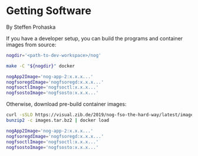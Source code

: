 # Getting Software
By Steffen Prohaska
<!--@@VERSIONINC@@-->

If you have a developer setup, you can build the programs and container images
from source:

```bash
nogdir='<path-to-dev-workspace>/nog'

make -C "${nogdir}" docker

nogApp2Image='nog-app-2:x.x.x...'
nogfsoregdImage='nogfsoregd:x.x.x...'
nogfsoctlImage='nogfsoctl:x.x.x...'
nogfsostoImage='nogfsosto:x.x.x...'
```

Otherwise, download pre-build container images:

```bash
curl -sSLO https://visual.zib.de/2019/nog-fso-the-hard-way/latest/images.tar.bz2
bunzip2 -c images.tar.bz2 | docker load

nogApp2Image='nog-app-2:x.x.x...'
nogfsoregdImage='nogfsoregd:x.x.x...'
nogfsoctlImage='nogfsoctl:x.x.x...'
nogfsostoImage='nogfsosto:x.x.x...'
```

